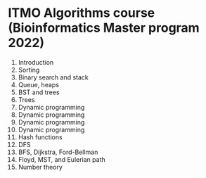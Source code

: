 # ITMO Algorithms course (Bioinformatics Master program 2022)

1. Introduction
2. Sorting
3. Binary search and stack
4. Queue, heaps
5. BST and trees
6. Trees
7. Dynamic programming
8. Dynamic programming
9. Dynamic programming
10. Dynamic programming
11. Hash functions
12. DFS
13. BFS, Dijkstra, Ford-Bellman
14. Floyd, MST, and Eulerian path
15. Number theory